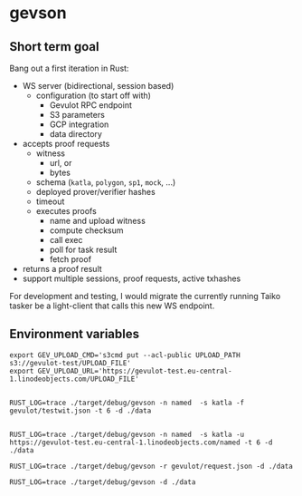 # gevson

## Short term goal

Bang out a first iteration in Rust:

- WS server (bidirectional, session based)
  - configuration (to start off with)
    - Gevulot RPC endpoint
    - S3 parameters
    - GCP integration
    - data directory
- accepts proof requests
  - witness
    - url, or
    - bytes
  - schema (`katla`, `polygon`, `sp1`, `mock`, ...)
  - deployed prover/verifier hashes
  - timeout
  - executes proofs
    - name and upload witness
    - compute checksum
    - call exec
    - poll for task result
    - fetch proof
- returns a proof result
- support multiple sessions, proof requests, active txhashes

For development and testing, I would migrate the currently running Taiko tasker be a light-client that calls this new WS endpoint.

## Environment variables

```
export GEV_UPLOAD_CMD='s3cmd put --acl-public UPLOAD_PATH s3://gevulot-test/UPLOAD_FILE'
export GEV_UPLOAD_URL='https://gevulot-test.eu-central-1.linodeobjects.com/UPLOAD_FILE'


RUST_LOG=trace ./target/debug/gevson -n named  -s katla -f gevulot/testwit.json -t 6 -d ./data


RUST_LOG=trace ./target/debug/gevson -n named  -s katla -u https://gevulot-test.eu-central-1.linodeobjects.com/named -t 6 -d ./data

RUST_LOG=trace ./target/debug/gevson -r gevulot/request.json -d ./data

RUST_LOG=trace ./target/debug/gevson -d ./data